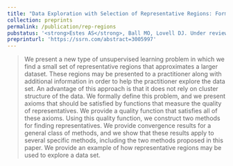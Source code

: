 ```yaml
---
title: "Data Exploration with Selection of Representative Regions: Formulation, Axioms, Methods, and Consistency"
collection: preprints
permalink: /publication/rep-regions
pubstatus: '<strong>Estes AS</strong>, Ball MO, Lovell DJ. Under review at <i>Mathematics of Operations Research</i> (first revision; major revision).'
preprinturl: 'https://ssrn.com/abstract=3005997'
---
```

> We present a new type of unsupervised learning problem in which we find a small set of representative regions that approximates a larger dataset. These regions may be presented to a practitioner along with additional information in order to help the practitioner explore the data set. An advantage of this approach is that it does not rely on cluster structure of the data. We formally define this problem, and we present axioms that should be satisfied by functions that measure the quality of representatives. We provide a quality function that satisfies all of these axioms. Using this quality function, we construct two methods for finding representatives. We provide convergence results for a general class of methods, and we show that these results apply to several specific methods, including the two methods proposed in this paper. We provide an example of how representative regions may be used to explore a data set.

